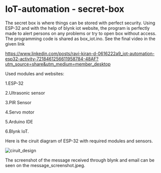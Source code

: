 # IoT-automation - secret-box

<p>The secret box is where things can be stored with perfect security. Using ESP-32 and with the help of blynk iot website, the program is perfectly made to alert persons on any problems or try to open box without access. The programming code is shared as box_iot.ino. See the final video in the given link

https://www.linkedin.com/posts/ravi-kiran-d-0616222a9_iot-automation-esp32-activity-7218461256611958784-48AF?utm_source=share&utm_medium=member_desktop

Used modules and websites:

  1.ESP-32
  
  2.Ultrasonic sensor
  
  3.PIR Sensor
  
  4.Servo motor
  
  5.Arduino IDE
  
  6.Blynk IoT.


Here is the ciruit diagram of ESP-32 with required modules and sensors.</p>

![ciruit_design](https://github.com/user-attachments/assets/b62fff66-3b0b-4b80-9344-cb387c443859)

The screenshot of the message received through blynk and email can be seen on the message_screenshot.jpeg.

